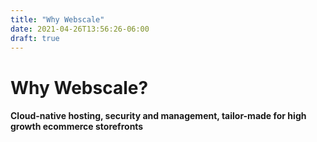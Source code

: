 ```yaml
---
title: "Why Webscale"
date: 2021-04-26T13:56:26-06:00
draft: true
---
```


# Why Webscale?
#### Cloud-native hosting, security and management, tailor-made for high growth ecommerce storefronts

